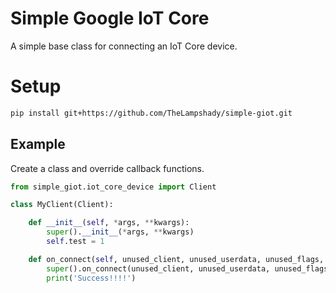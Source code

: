 # Simple Google IoT Core 
A simple base class for connecting an IoT Core device.

# Setup
```bash
pip install git+https://github.com/TheLampshady/simple-giot.git
```


## Example
Create a class and override callback functions.

```python
from simple_giot.iot_core_device import Client

class MyClient(Client):

    def __init__(self, *args, **kwargs):
        super().__init__(*args, **kwargs)
        self.test = 1

    def on_connect(self, unused_client, unused_userdata, unused_flags, rc):
        super().on_connect(unused_client, unused_userdata, unused_flags, rc)
        print('Success!!!!')
```
